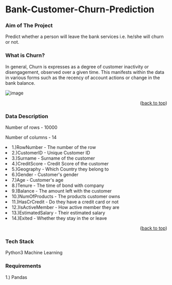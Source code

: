 # Bank-Customer-Churn-Prediction

### Aim of The Project
Predict whether a person will leave the bank services i.e. he/she will churn or not.

<p align="right"></p>


### What is Churn?
In general, Churn is expresses as a degree of customer inactivity or disengagement, observed over a given time. This manifests within the data in various forms such as the recency of account actions or change in the bank balance.

<p align="right"></p>

![image](https://user-images.githubusercontent.com/64835600/150102180-b6030b03-0787-440f-b4a7-8624a5b5b5fd.png)

<p align="right">(<a href="#top">back to top</a>)</p>

### Data Description

Number of rows - 10000

Number of columns - 14

 <li>1.)RowNumber - The number of the row</li>
 <li>2.)CustomerID - Unique Customer ID</li>
 <li>3.)Surname - Surname of the customer</li>
 <li>4.)CreditScore - Credit Score of the customer</li></li>
 <li>5.)Geography - Which Country they belong to</li>
 <li>6.)Gender -  Customer's gender</li>
 <li>7.)Age - Customer's age</li>
 <li>8.)Tenure - The time of bond with company</li>
 <li>9.)Balance - The amount left with the customer</li>
 <li>10.)NumOfProducts - The products customer owns</li>
 <li>11.)HasCrCredit - Do they have a credit card or not</li>
 <li>12.)IsActiveMember - How active member they are</li>
 <li>13.)EstimatedSalary - Their estimated salary</li>
 <li>14.)Exited - Whether they stay in the or leave</li>

<p align="right">(<a href="#top">back to top</a>)</p>



### Tech Stack
Python3
Machine Learning

<p align="right"></p>


### Requirements
 1.) Pandas
 
